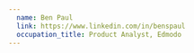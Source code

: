 ```yaml
---
  name: Ben Paul
  link: https://www.linkedin.com/in/benspaul
  occupation_title: Product Analyst, Edmodo
---
```

